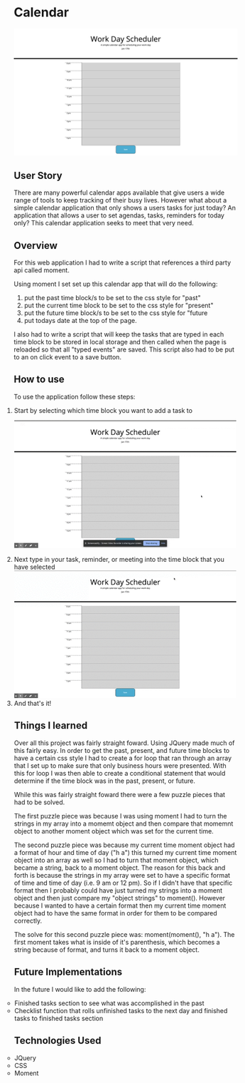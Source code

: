 # Calendar

![Calendar Image](./assets/calendarImage.png)

## User Story
There are many powerful calendar apps available that give users a wide range of tools to keep tracking of their busy lives. However what about a simple calendar application that only shows a users tasks for just today? An application that allows a user to set agendas, tasks, reminders for today only? This calendar application seeks to meet that very need.

## Overview

For this web application I had to write a script that references a third party api called moment. 

Using moment I set set up this calendar app that will do the following:
  1) put the past time block/s to be set to the css style for "past"
  2) put the current time block to be set to the css style for "present"
  3) put the future time block/s to be set to the css style for "future
  4) put todays date at the top of the page.
  
I also had to write a script that will keep the tasks that are typed in each time block to be stored in local storage and then called when the page is reloaded so that all "typed events" are saved. This script also had to be put to an on click event to a save button. 

## How to use
To use the application follow these steps:

<ol style="margin-left: -23px">
<li> Start by selecting which time block you want to add a task to 

<img src="./assets/clickInBox.gif" alt="Image that shows how to click in a box" width="500px"></li>

<li>Next type in your task, reminder, or meeting into the time block that you have selected

<img src="./assets/addingContentToCalendar.gif" alt="Image that shows typing into a selected time block" width="500px">
</li>
<li>And that's it!</li>





## Things I learned

Over all this project was fairly straight foward. Using JQuery made much of this fairly easy. In order to get the past, present, and future time blocks to have a certain css style I had to create a for loop that ran through an array that I set up to make sure that only business hours were presented. With this for loop I was then able to create a conditional statement that would determine if the time block was in the past, present, or future. 

While this was fairly straight foward there were a few puzzle pieces that had to be solved. 

The first puzzle piece was because I was using moment I had to turn the strings in my array into a momemt object and then compare that momemnt object to another moment object which was set for the current time. 

The second puzzle piece was because my current time moment object had a format of hour and time of day ("h a") this turned my current time moment object into an array as well so I had to turn that moment object, which became a string, back to a moment object. The reason for this back and forth is because the strings in my array were set to have a specific format of time and time of day (i.e. 9 am or 12 pm). So if I didn't have that specific format then I probably could have just turned my strings into a moment object and then just compare my "object strings" to moment(). However because I wanted to have a certain format then my current time moment object had to have the same format in order for them to be compared correctly. 

The solve for this second puzzle piece was: moment(moment(), "h a"). The first moment takes what is inside of it's parenthesis, which becomes a string because of format, and turns it back to a moment object. 

## Future Implementations

In the future I would like to add the following:
<ul style="margin-left: -23px">
<li>Finished tasks section to see what was accomplished in the past
</li>
<li>Checklist function that rolls unfinished tasks to the next day and finished tasks to finished tasks section
</li>
</ul>

## Technologies Used
<ul style="margin-left: -23px">
<li>JQuery</li>
<li>CSS</li>
<li>Moment</li>
</ul>


